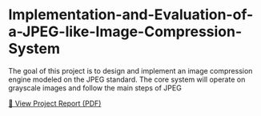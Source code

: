 # Implementation-and-Evaluation-of-a-JPEG-like-Image-Compression-System
The goal of this project is to design and implement an image compression engine modeled on the JPEG standard. The core system will operate on grayscale images and follow the main steps of JPEG


[📄 View Project Report (PDF)](./Report.pdf)
